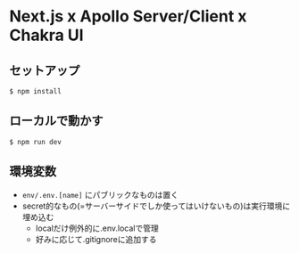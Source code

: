 # Next.js x Apollo Server/Client x Chakra UI

## セットアップ
```
$ npm install
```

## ローカルで動かす
```
$ npm run dev
```

## 環境変数
- `env/.env.[name]` にパブリックなものは置く
- secret的なもの(=サーバーサイドでしか使ってはいけないもの)は実行環境に埋め込む
  - localだけ例外的に.env.localで管理
  - 好みに応じて.gitignoreに追加する
